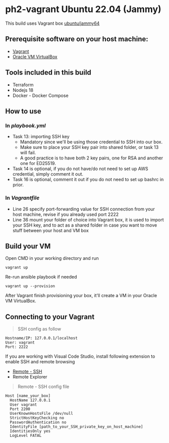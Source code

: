 # ph2-vagrant Ubuntu 22.04 (Jammy)
This build uses Vagrant box [ubuntu/jammy64](https://app.vagrantup.com/ubuntu/boxes/jammy64)

## Prerequisite software on your host machine:
- [Vagrant](https://www.vagrantup.com/)
- [Oracle VM VirtualBox](https://www.virtualbox.org/) 

## Tools included in this build
- Terraform
- Nodejs 18
- Docker - Docker Compose

## How to use
### In ***playbook.yml***
- Task 13: importing SSH key
  - Mandatory since we'll be using those credential to SSH into our box.
  - Make sure to place your SSH key pair into shared folder, or task 13 will fail.
  - A good practice is to have both 2 key pairs, one for RSA and another one for ED25519.
- Task 14 is optional, if you do not have/do not need to set up AWS credential, simply comment it out.
- Task 16 is optional, comment it out if you do not need to set up bashrc in prior.

### In ***Vagrantfile***
- Line 26 specify port-forwarding value for SSH connection from your host machine, revise if you already used port 2222
- Line 36 mount your folder of choice into Vagrant box, it is used to import your SSH key, and to act as a shared folder in case you want to move stuff between your host and VM box

## Build your VM
Open CMD in your working directory and run
```
vagrant up
```
Re-run ansible playbook if needed
```
vagrant up --provision
```
After Vagrant finish provisioning your box, it'll create a VM in your Oracle VM VirtualBox.

## Connecting to your Vagrant
> SSH config as follow
```
Hostname/IP: 127.0.0.1/localhost
User: vagrant
Port: 2222
```

If you are working with Visual Code Studio, install following extension to enable SSH and remote browsing
- [Remote - SSH](https://code.visualstudio.com/blogs/2019/10/03/remote-ssh-tips-and-tricks)
- Remote Explorer

> Remote - SSH config file
```
Host [name_your_box]
  HostName 127.0.0.1
  User vagrant
  Port 2200
  UserKnownHostsFile /dev/null
  StrictHostKeyChecking no
  PasswordAuthentication no
  IdentityFile [path_to_your_SSH_private_key_on_host_machine]
  IdentitiesOnly yes
  LogLevel FATAL
```
